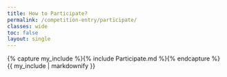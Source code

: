 ```yaml
---
title: How to Participate?
permalink: /competition-entry/participate/
classes: wide
toc: false
layout: single
---
```

<script src="https://cdn.mathjax.org/mathjax/latest/MathJax.js?config=TeX-AMS-MML_HTMLorMML" type="text/javascript"></script>

{% capture my_include %}{% include Participate.md %}{% endcapture %}
{{ my_include | markdownify }}
